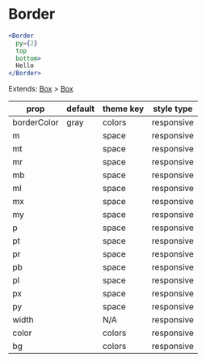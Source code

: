 # Border

```.jsx
<Border
  py={2}
  top
  bottom>
  Hello
</Border>

```



Extends: [Box](/components/Box) > [Box](/components/Box)

prop | default | theme key | style type
---|---|---|---
borderColor | gray | colors | responsive
m |  | space | responsive
mt |  | space | responsive
mr |  | space | responsive
mb |  | space | responsive
ml |  | space | responsive
mx |  | space | responsive
my |  | space | responsive
p |  | space | responsive
pt |  | space | responsive
pr |  | space | responsive
pb |  | space | responsive
pl |  | space | responsive
px |  | space | responsive
py |  | space | responsive
width |  | N/A | responsive
color |  | colors | responsive
bg |  | colors | responsive